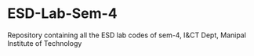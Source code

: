 # ESD-Lab-Sem-4
Repository containing all the ESD lab codes of sem-4, I&amp;CT Dept, Manipal Institute of Technology
